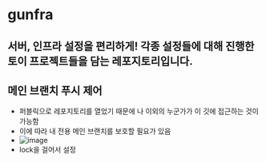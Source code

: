 # gunfra
서버, 인프라 설정을 편리하게! 각종 설정들에 대해 진행한 토이 프로젝트들을 담는 레포지토리입니다.
---
## 메인 브랜치 푸시 제어  
- 퍼블릭으로 레포지토리를 열었기 때문에 나 이외의 누군가가 이 깃에 접근하는 것이 가능함
- 이에 따라 내 전용 메인 브랜치를 보호할 필요가 있음
- ![image](https://github.com/Zerotay/gunfra/assets/67823010/87d249e3-211c-4d9d-9a88-38a13b38ff6d)
- lock을 걸어서 설정

